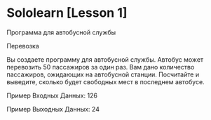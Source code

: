 # Sololearn [Lesson 1]

Программа для автобусной службы

Перевозка 

Вы создаете программу для автобусной службы. Автобус может перевозить 50 пассажиров за один раз. Вам дано количество пассажиров, ожидающих на автобусной станции. Посчитайте и выведите, сколько будет свободных мест в последнем автобусе.

Пример Входных Данных: 126 

Пример Выходных Данных: 24
